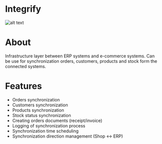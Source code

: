 # Integrify

![alt text](https://i.ibb.co/qWxrJDp/integrify.png)

# About
Infrastructure layer between ERP systems and e-commerce systems. Can be use for synchronization orders, customers, products and stock form the connected systems.

# Features
* Orders synchronization
* Customers synchronization
* Products synchronization 
* Stock status synchronization
* Creating orders documents (receipt/invoice)
* Logging of synchronization process
* Synchronization time scheduling
* Synchronization direction management (Shop <-> ERP) 

